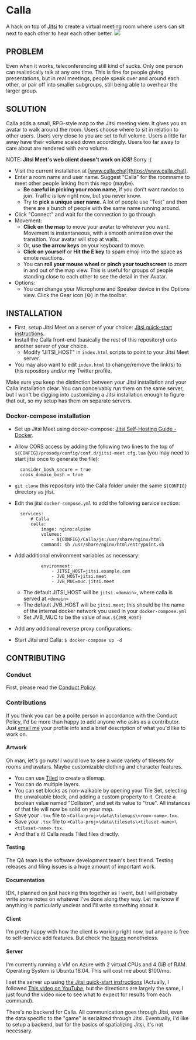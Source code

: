 ﻿# Calla

A hack on top of [Jitsi](https://jitsi.org) to create a virtual meeting room where users can sit next to each other to hear each other better.
<img src="https://raw.githubusercontent.com/capnmidnight/Calla/master/repo-preview.jpg">

## PROBLEM

Even when it works, teleconferencing still kind of sucks. Only one person can realistically talk at any one time. This is fine for people giving presentations, but in real meetings, people speak over and around each other, or pair off into smaller subgroups, still being able to overhear the larger group.

## SOLUTION

Calla adds a small, RPG-style map to the Jitsi meeting view. It gives you an avatar to walk around the room. Users choose where to sit in relation to other users. Users very close to you are set to full volume. Users a little far away have their volume scaled down accordingly. Users too far away to care about are rendered with zero volume.

NOTE: __Jitsi Meet's web client doesn't work on iOS!__ Sorry :(

- Visit the current installation at [www.calla.chat](https://www.calla.chat).
- Enter a room name and user name. Suggest "Calla" for the roomname to meet other people linking from this repo (maybe). 
  - __Be careful in picking your room name__, if you don't want randos to join. Traffic is low right now, but you never know. 
  - Try to __pick a unique user name__. A lot of people use "Test" and then there are a bunch of people with the same name running around.
- Click "Connect" and wait for the connection to go through.
- Movement:
  - __Click on the map__ to move your avatar to wherever you want. Movement is instantaneous, with a smooth animation over the transition. Your avatar will stop at walls.
  - Or, __use the arrow keys__ on your keyboard to move.
  - __Click on yourself__ or __Hit the E key__ to spam emoji into the space as emote reactions.
  - You can __roll your mouse wheel__ or __pinch your touchscreen__ to zoom in and out of the map view. This is useful for groups of people standing close to each other to see the detail in ther Avatar.
- Options:
  - You can change your Microphone and Speaker device in the Options view. Click the Gear icon (⚙️) in the toolbar. 

## INSTALLATION

- First, setup Jitsi Meet on a server of your choice: [Jitsi quick-start instructions](https://github.com/jitsi/jitsi-meet/blob/master/doc/quick-install.md).
- Install the Calla front-end (basically the rest of this repository) onto another server of your choice.
  - Modify "JITSI_HOST" in `index.html` scripts to point to your Jitsi Meet server.
- You may also want to edit `index.html` to change/remove the link(s) to this repository and/or my Twitter profile.
  
Make sure you keep the distinction between your Jitsi installation and your Calla installation clear. You can conceivably run them on the same server, but I won't be digging into customizing a Jitsi installation enough to figure that out, so my setup has them on separate servers.

### Docker-compose installation

- Set up Jitsi Meet using docker-compose: [Jitsi Self-Hosting Guide - Docker](https://jitsi.github.io/handbook/docs/devops-guide/devops-guide-docker).
- Allow CORS access by adding the following two lines to the top of `${CONFIG}/prosody/config/conf.d/jitsi-meet.cfg.lua` (you may need to start jitsi once to generate the file):

        consider_bosh_secure = true
        cross_domain_bosh = true

- `git clone` this repository into the Calla folder under the same `${CONFIG}` directory as jitsi.
- Edit the jitsi `docker-compose.yml` to add the following service section:

        services:
            # Calla
            calla:
                image: nginx:alpine
                volumes:
                    - ${CONFIG}/Calla/js:/usr/share/nginx/html
                command: sh /usr/share/nginx/html/entrypoint.sh

- Add additional environment variables as necessary:

                environment:
                    - JITSI_HOST=jitsi.example.com
                    - JVB_HOST=jitsi.meet
                    - JVB_MUC=muc.jitsi.meet

    - The default JITSI_HOST will be `jitsi.<domain>`, where calla is served at `<domain>`
    - The default JVB_HOST will be `jitsi.meet`; this should be the name of the internal docker network you used in your `docker-compose.yml`
    - Set JVB_MUC to be the value of `muc.${JVB_HOST}`
- Add any additional reverse proxy configurations.
- Start Jitsi and Calla: `$ docker-compose up -d`

## CONTRIBUTING

### Conduct

First, please read the [Conduct Policy](CONDUCT.md).

### Contributions

If you think you can be a polite person in accordance with the Conduct Policy, I'd be more than happy to add anyone who asks as a contributor. Just [email me](sean.mcbeth+gh@gmail.com) your profile info and a brief description of what you'd like to work on.

#### Artwork

Oh man, let's go nuts! I would love to see a wide variety of tilesets for rooms and avatars. Maybe customizable clothing and character features. 

- You can use [Tiled](https://www.mapeditor.org/) to create a tilemap.
- You can do multiple layers.
- You can set blocks as non-walkable by opening your Tile Set, selecting the unwalkable block, and adding a custom property to it. Create a boolean value named "Collision", and set its value to "true". All instances of that tile will now be solid on your map.
- Save your `.tmx` file to `<Calla-proj>\data\tilemaps\<room-name>.tmx`.
- Save your `.tsx` file to `<Calla-proj>\data\tilesets\<tileset-name>\<tileset-name>.tsx`.
- And that's it! Calla reads Tiled files directly.

#### Testing

The QA team is the software development team's best friend. Testing releases and filing issues is a huge amount of important work.

#### Documentation

IDK, I planned on just hacking this together as I went, but I will probaby write some notes on whatever I've done along they way. Let me know if anything is particularly unclear and I'll write something about it.

#### Client

I'm pretty happy with how the client is working right now, but anyone is free to self-service add features. But check the [Issues](https://github.com/capnmidnight/Calla/issues) nonetheless.

#### Server

I'm currently running a VM on Azure with 2 virtual CPUs and 4 GiB of RAM. Operating System is Ubuntu 18.04. This will cost me about $100/mo.

I set the server up using [the Jitsi quick-start instructions](https://github.com/jitsi/jitsi-meet/blob/master/doc/quick-install.md) (Actually, I followed [This video on YouTube](https://www.youtube.com/watch?v=8KR0AhDZF2A), but the directions are largely the same, I just found the video nice to see what to expect for results from each command). 

There's no backend for Calla. All communication goes through Jitsi, even the data specific to the "game" is serialized through Jitsi. Eventually, I'd like to setup a backend, but for the basics of spatializing Jitsi, it's not necessary.